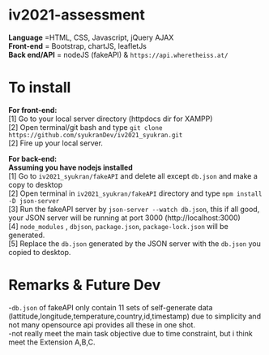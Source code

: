 # iv2021-assessment
**Language** =HTML, CSS, Javascript, jQuery AJAX <br />
**Front-end** = Bootstrap, chartJS, leafletJs <br /> 
**Back end/API** = nodeJS (fakeAPI) & `https://api.wheretheiss.at/` <br /> 


# To install
**For front-end:** <br /> 
[1] Go to your local server directory (httpdocs dir for XAMPP) <br /> 
[2] Open terminal/git bash and type `git clone https://github.com/syukranDev/iv2021_syukran.git` <br /> 
[2] Fire up your local server. <br /> 

**For back-end:** <br /> 
**Assuming you have nodejs installed** <br /> 
[1] Go to `iv2021_syukran/fakeAPI` and delete all except `db.json` and make a copy to desktop <br />
[2] Open terminal in `iv2021_syukran/fakeAPI` directory and type `npm install -D json-server` <br />
[3] Run the fakeAPI server by `json-server --watch db.json`, this if all good, your JSON server will be running at port 3000 (http://localhost:3000) <br /> 
[4] `node_modules` , `dbjson`, `package.json`, `package-lock.json` will be generated. <br />
[5] Replace the `db.json` generated by the JSON server with the `db.json` you copied to desktop. <br />

<!-- ![1](https://user-images.githubusercontent.com/51852197/88816718-44360000-d1ef-11ea-933d-1b5e2ba762ae.PNG) -->
<!-- update this later, check again -->


# Remarks & Future Dev
-`db.json` of fakeAPI only contain 11 sets of self-generate data (lattitude,longitude,temperature,country,id,timestamp) due to simplicity and not many opensource api provides all these in one shot.  <br />
-not really meet the main task objective due to time constraint, but i think meet the Extension A,B,C.

